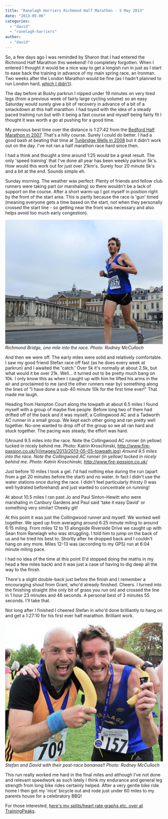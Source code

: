 ```yaml
---
title: "Ranelagh Harriers Richmond Half Marathon - 5 May 2013"
date: "2013-05-06"
categories: 
  - "david"
  - "ranelagh-harriers"
author: 
  - "david"
---
```


So, a few days ago I was reminded by Sharon that I had entered the Richmond Half Marathon this weekend! I'd completely forgotten. When I entered I thought it would be a nice way to get a longish run in just as I start to ease back the training in advance of my main spring race, an Ironman. Two weeks after the London Marathon would be fine (as I hadn't planned to run London hard, [which I didn't](/2013/04/virgin-london-marathon-21-april-2013/ "Virgin London Marathon - 21 April 2013")).

The day before at Bushy parkrun I nipped under 19 minutes on very tired legs (from a previous week of fairly large cycling volume) so an easy Saturday would surely give a bit of recovery in advance of a bit of a smackdown at this half marathon. I had toyed with the idea of a steady paced training run but with it being a fast course and myself being fairly fit I thought it was worth a go at pushing for a good time.

My previous best time over the distance is 1:27:42 from the [Bedford Half Marathon in 2007](/2007/12/bedford-harriers-half-marathon-2007-david/ "Bedford Harriers Half Marathon 2007 (David)"). That's a hilly course. Surely I could do better. I had a good bash at beating that time at [Tunbridge Wells in 2008](/2008/02/tunbridge-wells-half-marathon-2008/ "Tunbridge Wells Half Marathon 2008") but it didn't work out on the day. I've not ran a half marathon race hard since then.

I had a think and thought a time around 1:25 would be a great result. The only 'speed training' that I've done all year has been weekly parkrun 5k's. How would this work out for just over 21km's. Surely four 20 minute 5k's and a bit at the end. Sounds simple eh.

Sunday morning. The weather was perfect. Plenty of friends and fellow club runners were taking part (or marshaling) so there wouldn't be a lack of support on the course. After a short warm-up I got myself in position right by the front of the start area. This is partly because the race is 'gun' timed (meaning everyone gets a time based on the start, not when they personally crossed the start line - so getting near the front was necessary and also helps avoid too much early congestion).

![Richmond Bridge, one mile into the race. Photo: Rodney McCulloch](/images/2013/2013-05-05-richmondbridge-640x504.jpg) 
*Richmond Bridge, one mile into the race. Photo: Rodney McCulloch*

And then we were off. The early miles were solid and relatively comfortable. I saw my good friend Stefan race off fast (as he does every week at parkrun) and I awaited the 'catch.' Over 5k it's normally at about 2.5k, but what would it be over 21k. Well... it turned out to be pretty much bang on 10k. I only know this as when I caught up with him he lifted his arms in the air and proclaimed to me (and the other runners near by) something along the lines of "I have done a sub-40 minute 10k for the first time ever!" That made me laugh.

Heading from Hampton Court along the towpath at about 6.5 miles I found myself with a group of maybe five people. Before long two of them had drifted off of the back and it was myself, a Collingwood AC and a Tadworth AC runner in a small group. We kept each other going and ran pretty well together. No-one wanted to drop off of the group so we all ran hard and stuck together. The pacing was steady, the effort was hard.

![Around 9.5 miles into the race. Note the Collingwood AC runner (in yellow) tucked in nicely behind me. Photo: Katrin Kroschinski, http://www.fire-passion.co.uk/](/images/2013/2013-05-05-towpath.jpg) 
*Around 9.5 miles into the race. Note the Collingwood AC runner (in yellow) tucked in nicely behind me. Photo: Katrin Kroschinski, http://www.fire-passion.co.uk/*

Just before 10 miles I took a gel. I'd had nothing else during the run (apart from a gel 20 minutes before the start) and no water. In fact I didn't use the water stations once during the race. I didn't feel particularly thirsty (I was well hydrated beforehand) and just wanted to concentrate on running!

At about 10.5 miles I ran past Jo and Paul Sinton-Hewitt who were marshaling in Canbury Gardens and Paul said 'take it easy David' or something very similar! Cheeky git!

At this point it was just the Collingwood runner and myself. We worked well together. We sped up from averaging around 6:25 minute miling to around 6:15 miling. From miles 12 to 13 alongside Riverside Drive we caught up with Sean from Ranelagh who was struggling. I told him to jump on the back of us and he tried his best to. Shortly after he dropped back and I couldn't hang on any more. Miles 12-13 was (according to my GPS) run at 6:04 minute miling pace.

I had no idea of the time at this point (I'd stopped doing the maths in my head a few miles back) and it was just a case of having to dig deep all the way to the finish.

There's a slight double-back just before the finish and I remember a encouraging shout from Grant, who'd already finished. Cheers. I turned into the finishing straight (the only bit of grass you run on) and crossed the line in 1 hour 23 minutes and 46 seconds. A personal best of 3 minutes 55 seconds. I'll take that.

Not long after I finished I cheered Stefan in who'd done brilliantly to hang on and get a 1:27:10 for his first ever half marathon. Brilliant work.

![Stefan and David with their post-race bananas!! Photo: Rodney McCulloch](/images/2013/2013-05-05-postrace-640x564.jpg) 
*Stefan and David with their post-race bananas!! Photo: Rodney McCulloch*

This run really worked me hard in the final miles and although I've not done and relevant speedwork as such lately I think my endurance and general leg strength from long bike rides certainly helped. After a very gentle bike ride home I then got my 'nice' bicycle out and rode just under 60 miles to my parents house for a celebratory BBQ!

For those interested, [here's my splits/heart rate graphs etc. over at TrainingPeaks](http://www.trainingpeaks.com/av/3LNMHEL3DMTNY64BINBSJBAN7E).
